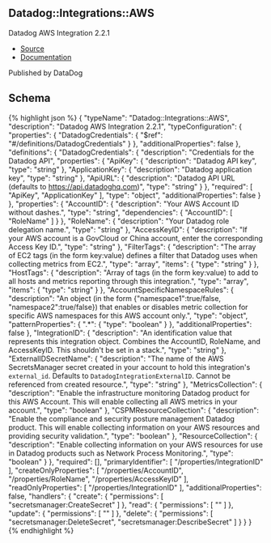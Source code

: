 
## Datadog::Integrations::AWS

Datadog AWS Integration 2.2.1

- [Source]() 
- [Documentation]()

Published by DataDog

## Schema
{% highlight json %}
{
    "typeName": "Datadog::Integrations::AWS",
    "description": "Datadog AWS Integration 2.2.1",
    "typeConfiguration": {
        "properties": {
            "DatadogCredentials": {
                "$ref": "#/definitions/DatadogCredentials"
            }
        },
        "additionalProperties": false
    },
    "definitions": {
        "DatadogCredentials": {
            "description": "Credentials for the Datadog API",
            "properties": {
                "ApiKey": {
                    "description": "Datadog API key",
                    "type": "string"
                },
                "ApplicationKey": {
                    "description": "Datadog application key",
                    "type": "string"
                },
                "ApiURL": {
                    "description": "Datadog API URL (defaults to https://api.datadoghq.com)",
                    "type": "string"
                }
            },
            "required": [
                "ApiKey",
                "ApplicationKey"
            ],
            "type": "object",
            "additionalProperties": false
        }
    },
    "properties": {
        "AccountID": {
            "description": "Your AWS Account ID without dashes.",
            "type": "string",
            "dependencies": {
                "AccountID": [
                    "RoleName"
                ]
            }
        },
        "RoleName": {
            "description": "Your Datadog role delegation name.",
            "type": "string"
        },
        "AccessKeyID": {
            "description": "If your AWS account is a GovCloud or China account, enter the corresponding Access Key ID.",
            "type": "string"
        },
        "FilterTags": {
            "description": "The array of EC2 tags (in the form key:value) defines a filter that Datadog uses when collecting metrics from EC2.",
            "type": "array",
            "items": {
                "type": "string"
            }
        },
        "HostTags": {
            "description": "Array of tags (in the form key:value) to add to all hosts and metrics reporting through this integration.",
            "type": "array",
            "items": {
                "type": "string"
            }
        },
        "AccountSpecificNamespaceRules": {
            "description": "An object (in the form {\"namespace1\":true/false, \"namespace2\":true/false}) that enables or disables metric collection for specific AWS namespaces for this AWS account only.",
            "type": "object",
            "patternProperties": {
                ".*": {
                    "type": "boolean"
                }
            },
            "additionalProperties": false
        },
        "IntegrationID": {
            "description": "An identification value that represents this integration object. Combines the AccountID, RoleName, and AccessKeyID. This shouldn't be set in a stack.",
            "type": "string"
        },
        "ExternalIDSecretName": {
            "description": "The name of the AWS SecretsManager secret created in your account to hold this integration's `external_id`. Defaults to `DatadogIntegrationExternalID`. Cannot be referenced from created resource.",
            "type": "string"
        },
        "MetricsCollection": {
            "description": "Enable the infrastructure monitoring Datadog product for this AWS Account. This will enable collecting all AWS metrics in your account.",
            "type": "boolean"
        },
        "CSPMResourceCollection": {
            "description": "Enable the compliance and security posture management Datadog product. This will enable collecting information on your AWS resources and providing security validation.",
            "type": "boolean"
        },
        "ResourceCollection": {
            "description": "Enable collecting information on your AWS resources for use in Datadog products such as Network Process Monitoring.",
            "type": "boolean"
        }
    },
    "required": [],
    "primaryIdentifier": [
        "/properties/IntegrationID"
    ],
    "createOnlyProperties": [
        "/properties/AccountID",
        "/properties/RoleName",
        "/properties/AccessKeyID"
    ],
    "readOnlyProperties": [
        "/properties/IntegrationID"
    ],
    "additionalProperties": false,
    "handlers": {
        "create": {
            "permissions": [
                "secretsmanager:CreateSecret"
            ]
        },
        "read": {
            "permissions": [
                ""
            ]
        },
        "update": {
            "permissions": [
                ""
            ]
        },
        "delete": {
            "permissions": [
                "secretsmanager:DeleteSecret",
                "secretsmanager:DescribeSecret"
            ]
        }
    }
}
{% endhighlight %}
